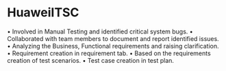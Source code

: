 # HuaweiITSC
•	Involved in Manual Testing and identified critical system bugs.
•	Collaborated with team members to document and report identified issues.
•	Analyzing the Business, Functional requirements and raising clarification. 
•	Requirement creation in requirement tab. 
•	Based on the requirements creation of test scenarios. 
•	Test case creation in test plan. 


